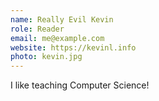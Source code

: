 ```yaml
---
name: Really Evil Kevin
role: Reader
email: me@example.com
website: https://kevinl.info
photo: kevin.jpg
---
```


I like teaching Computer Science!
